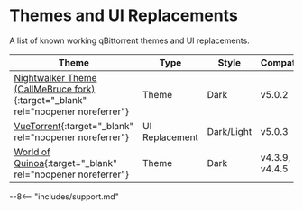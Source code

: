 # Themes and UI Replacements

A list of known working qBittorrent themes and UI replacements.

| Theme                                                                                                                           | Type           | Style      | Compatibility   |
| ------------------------------------------------------------------------------------------------------------------------------- | -------------- | ---------- | --------------- |
| [Nightwalker Theme (CallMeBruce fork)](https://github.com/CallMeBruce/nightwalker){:target="\_blank" rel="noopener noreferrer"} | Theme          | Dark       | v5.0.2          |
| [VueTorrent](https://github.com/VueTorrent/VueTorrent){:target="\_blank" rel="noopener noreferrer"}                             | UI Replacement | Dark/Light | v5.0.3          |
| [World of Quinoa](https://github.com/gl0ryus/woq){:target="\_blank" rel="noopener noreferrer"}                                  | Theme          | Dark       | v4.3.9, v4.4.5  |

--8<-- "includes/support.md"
